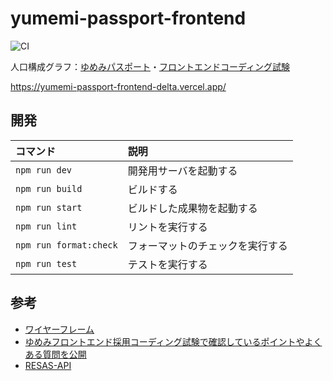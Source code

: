 # yumemi-passport-frontend

![CI](https://github.com/yawarakacream/yumemi-passport-frontend/actions/workflows/ci.yml/badge.svg)

人口構成グラフ：[ゆめみパスポート](https://hrmos.co/pages/yumemi/jobs/101000000010)・[フロントエンドコーディング試験](https://yumemi.notion.site/0e9ef27b55704d7882aab55cc86c999d)

https://yumemi-passport-frontend-delta.vercel.app/

## 開発

| コマンド               | 説明                             |
| :--------------------- | :------------------------------- |
| `npm run dev`          | 開発用サーバを起動する           |
| `npm run build`        | ビルドする                       |
| `npm run start`        | ビルドした成果物を起動する       |
| `npm run lint`         | リントを実行する                 |
| `npm run format:check` | フォーマットのチェックを実行する |
| `npm run test`         | テストを実行する                 |

## 参考

- [ワイヤーフレーム](https://yumemi.notion.site/ab4a837f8e764dffb0fc93c7b1387af7)
- [ゆめみフロントエンド採用コーディング試験で確認しているポイントやよくある質問を公開](https://note.yumemi.co.jp/n/ned7429b59556)
- [RESAS-API](https://opendata.resas-portal.go.jp/)
